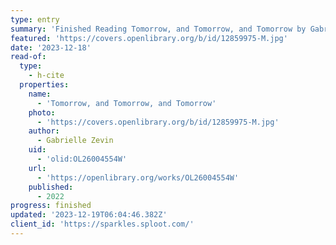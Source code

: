 ```yaml
---
type: entry
summary: 'Finished Reading Tomorrow, and Tomorrow, and Tomorrow by Gabrielle Zevin'
featured: 'https://covers.openlibrary.org/b/id/12859975-M.jpg'
date: '2023-12-18'
read-of:
  type:
    - h-cite
  properties:
    name:
      - 'Tomorrow, and Tomorrow, and Tomorrow'
    photo:
      - 'https://covers.openlibrary.org/b/id/12859975-M.jpg'
    author:
      - Gabrielle Zevin
    uid:
      - 'olid:OL26004554W'
    url:
      - 'https://openlibrary.org/works/OL26004554W'
    published:
      - 2022
progress: finished
updated: '2023-12-19T06:04:46.382Z'
client_id: 'https://sparkles.sploot.com/'
---
```


